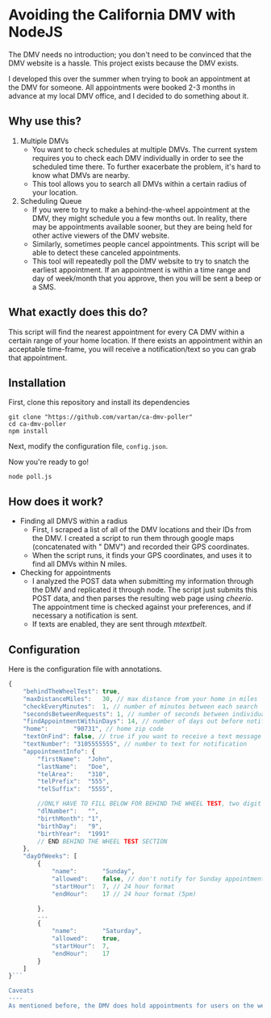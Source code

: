 Avoiding the California DMV with NodeJS
====

The DMV needs no introduction; you don't need to be convinced that the DMV website is a hassle. This project exists because the DMV exists.

I developed this over the summer when trying to book an appointment at the DMV for someone. All appointments were booked 2-3 months in advance at my local DMV office, and I decided to do something about it.


Why use this?
---

1.  Multiple DMVs
    - You want to check schedules at multiple DMVs. The current system requires you to check each DMV individually in order to see the scheduled time there. To further exacerbate the problem, it's hard to know what DMVs are nearby.
    - This tool allows you to search all DMVs within a certain radius of your location.
2. Scheduling Queue
    - If you were to try to make a behind-the-wheel appointment at the DMV, they might schedule you a few months out. In reality, there may be appointments available sooner, but they are being held for other active viewers of the DMV website.
    - Similarly, sometimes people cancel appointments. This script will be able to detect these canceled appointments.
    - This tool will repeatedly poll the DMV website to try to snatch the earliest appointment. If an appointment is within a time range and day of week/month that you approve, then you will be sent a beep or a SMS.


What exactly does this do?
---
This script will find the nearest appointment for every CA DMV within a certain range of your home location. If there exists an appointment within an acceptable time-frame, you will receive a notification/text so you can grab that appointment.


Installation
---
First, clone this repository and install its dependencies

    git clone "https://github.com/vartan/ca-dmv-poller"
    cd ca-dmv-poller
    npm install

Next, modify the configuration file, `config.json`.

Now you're ready to go!

    node poll.js


How does it work?
---
* Finding all DMVS within a radius
    * First, I scraped a list of all of the DMV locations and their IDs from the DMV. I created a script to run them through google maps (concatenated with " DMV") and recorded their GPS coordinates.
    * When the script runs, it finds your GPS coordinates, and uses it to find all DMVs within N miles.
* Checking for appointments
    * I analyzed the POST data when submitting my information through the DMV and replicated it through node. The script just submits this POST data, and then parses the resulting web page using *cheerio*. The appointment time is checked against your preferences, and if necessary a notification is sent.
    * If texts are enabled, they are sent through *mtextbelt*.

Configuration
----
Here is the configuration file with annotations.

```javascript
{
    "behindTheWheelTest": true,
    "maxDistanceMiles":   30, // max distance from your home in miles
    "checkEveryMinutes":  1, // number of minutes between each search
    "secondsBetweenRequests": 1, // number of seconds between individual requests of a search
    "findAppointmentWithinDays": 14, // number of days out before notification
    "home":       "90731", // home zip code
    "textOnFind": false, // true if you want to receive a text message
    "textNumber": "3105555555", // number to text for notification
    "appointmentInfo": {
        "firstName":  "John",
        "lastName":   "Doe",
        "telArea":    "310",
        "telPrefix":  "555",
        "telSuffix":  "5555",

        //ONLY HAVE TO FILL BELOW FOR BEHIND THE WHEEL TEST, two digit day/month
        "dlNumber":   "",
        "birthMonth": "1",
        "birthDay":   "9",
        "birthYear":  "1991"
        // END BEHIND THE WHEEL TEST SECTION
    },
    "dayOfWeeks": [
        {
            "name":       "Sunday",
            "allowed":    false, // don't notify for Sunday appointments
            "startHour":  7, // 24 hour format
            "endHour":    17 // 24 hour format (5pm)

        },
        ...
        {
            "name":       "Saturday",
            "allowed":    true,
            "startHour":  7,
            "endHour":    17
        }
    ]
}```

Caveats
----
As mentioned before, the DMV does hold appointments for users on the website. If the script finds an appointment and you can't book the appointment, try stopping the script and retrying until you can get it.
